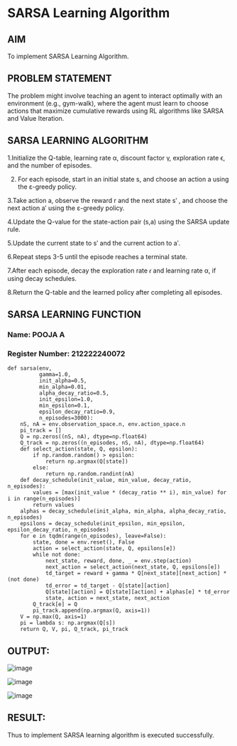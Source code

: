 # SARSA Learning Algorithm


## AIM
To implement SARSA Learning Algorithm.

## PROBLEM STATEMENT
The problem might involve teaching an agent to interact optimally with an environment (e.g., gym-walk), where the agent must learn to choose actions that maximize cumulative rewards using RL algorithms like SARSA and Value Iteration.

## SARSA LEARNING ALGORITHM


  1.Initialize the Q-table, learning rate α, discount factor γ, exploration rate ϵ, and the number of episodes.

  2. For each episode, start in an initial state s, and choose an action a using the ε-greedy policy.

  3.Take action a, observe the reward r and the next state s′ , and choose the next action a′ using the ε-greedy policy.

  4.Update the Q-value for the state-action pair (s,a) using the SARSA update rule.

  5.Update the current state to s′ and the current action to a′.

  6.Repeat steps 3-5 until the episode reaches a terminal state.

  7.After each episode, decay the exploration rate 𝜖 and learning rate α, if using decay schedules.

  8.Return the Q-table and the learned policy after completing all episodes.


## SARSA LEARNING FUNCTION
### Name: POOJA A
### Register Number: 212222240072
```
def sarsa(env,
          gamma=1.0,
          init_alpha=0.5,
          min_alpha=0.01,
          alpha_decay_ratio=0.5,
          init_epsilon=1.0,
          min_epsilon=0.1,
          epsilon_decay_ratio=0.9,
          n_episodes=3000):
    nS, nA = env.observation_space.n, env.action_space.n
    pi_track = []
    Q = np.zeros((nS, nA), dtype=np.float64)
    Q_track = np.zeros((n_episodes, nS, nA), dtype=np.float64)
    def select_action(state, Q, epsilon):
        if np.random.random() > epsilon:
            return np.argmax(Q[state])
        else:
            return np.random.randint(nA)
    def decay_schedule(init_value, min_value, decay_ratio, n_episodes):
        values = [max(init_value * (decay_ratio ** i), min_value) for i in range(n_episodes)]
        return values
    alphas = decay_schedule(init_alpha, min_alpha, alpha_decay_ratio, n_episodes)
    epsilons = decay_schedule(init_epsilon, min_epsilon, epsilon_decay_ratio, n_episodes)
    for e in tqdm(range(n_episodes), leave=False):
        state, done = env.reset(), False
        action = select_action(state, Q, epsilons[e])
        while not done:
            next_state, reward, done, _ = env.step(action)
            next_action = select_action(next_state, Q, epsilons[e])
            td_target = reward + gamma * Q[next_state][next_action] * (not done)
            td_error = td_target - Q[state][action]
            Q[state][action] = Q[state][action] + alphas[e] * td_error
            state, action = next_state, next_action
        Q_track[e] = Q
        pi_track.append(np.argmax(Q, axis=1))
    V = np.max(Q, axis=1)
    pi = lambda s: np.argmax(Q[s])
    return Q, V, pi, Q_track, pi_track
```

## OUTPUT:
![image](https://github.com/user-attachments/assets/244696ec-191d-4f13-a5f4-1eac6b14a388)

![image](https://github.com/user-attachments/assets/1c9d764c-2147-4307-a405-25f7587c463b)

![image](https://github.com/user-attachments/assets/4f744eb9-4898-492f-8800-2159f325a004)


## RESULT:
Thus to implement SARSA learning algorithm is executed successfully.

